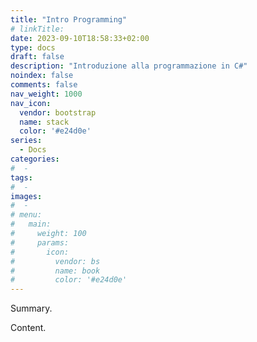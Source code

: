 ```yaml
---
title: "Intro Programming"
# linkTitle:
date: 2023-09-10T18:58:33+02:00
type: docs
draft: false
description: "Introduzione alla programmazione in C#"
noindex: false
comments: false
nav_weight: 1000
nav_icon:
  vendor: bootstrap
  name: stack
  color: '#e24d0e'
series:
  - Docs
categories:
#  - 
tags:
#  - 
images:
#  - 
# menu:
#   main:
#     weight: 100
#     params:
#       icon:
#         vendor: bs
#         name: book
#         color: '#e24d0e'
---
```


Summary.

<!--more-->

Content.
